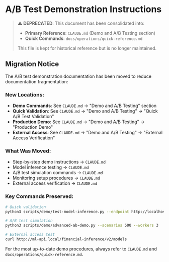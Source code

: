 # A/B Test Demonstration Instructions

> **⚠️ DEPRECATED**: This document has been consolidated into:
> - **Primary Reference**: `CLAUDE.md` (Demo and A/B Testing section)
> - **Quick Commands**: `docs/operations/quick-reference.md`
>
> This file is kept for historical reference but is no longer maintained.

## Migration Notice

The A/B test demonstration documentation has been moved to reduce documentation fragmentation:

### New Locations:
- **Demo Commands**: See `CLAUDE.md` → "Demo and A/B Testing" section
- **Quick Validation**: See `CLAUDE.md` → "Demo and A/B Testing" → "Quick A/B Test Validation"
- **Production Demo**: See `CLAUDE.md` → "Demo and A/B Testing" → "Production Demo"
- **External Access**: See `CLAUDE.md` → "Demo and A/B Testing" → "External Access Verification"

### What Was Moved:
- Step-by-step demo instructions → `CLAUDE.md`
- Model inference testing → `CLAUDE.md`
- A/B test simulation commands → `CLAUDE.md`
- Monitoring setup procedures → `CLAUDE.md`
- External access verification → `CLAUDE.md`

### Key Commands Preserved:
```bash
# Quick validation
python3 scripts/demo/test-model-inference.py --endpoint http://localhost:8082

# A/B test simulation
python3 scripts/demo/advanced-ab-demo.py --scenarios 500 --workers 3

# External access test
curl http://ml-api.local/financial-inference/v2/models
```

For the most up-to-date demo procedures, always refer to `CLAUDE.md` and `docs/operations/quick-reference.md`.